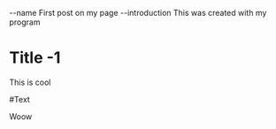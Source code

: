 --name First post on my page
--introduction This was created with my program

# Title -1

This is cool

#Text

Woow
